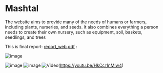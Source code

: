 # Mashtal
The website aims to provide many of the needs of humans or farmers, including plants, nurseries, and seeds. It also combines everything a person needs to create their own nursery, such as equipment, soil, baskets, seedlings, and trees

This is final report:
[report_web.pdf](https://github.com/HalaJabi/Mashtal/files/15497133/report_web.pdf)
:

![image](https://github.com/HalaJabi/Mashtal/assets/124292985/3ba40043-bc22-4d29-9828-22ca93f246f0)

![image](https://github.com/HalaJabi/Mashtal/assets/124292985/109eaa6c-9149-471b-90b5-1f67ecf1cf42)
![image](https://github.com/HalaJabi/Mashtal/assets/124292985/4911a8d9-45a1-4edc-a2c6-efc9b680c1b9)
![Video](https://img.youtube.com/vi/HkCcr1nMIw4/0.jpg)(https://youtu.be/HkCcr1nMIw4)



